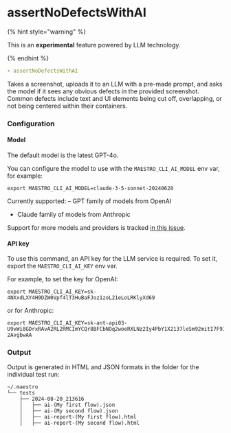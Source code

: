 # assertNoDefectsWithAI

{% hint style="warning" %}

This is an **experimental** feature powered by LLM technology.

{% endhint %}

```yaml
- assertNoDefectsWithAI
```

Takes a screenshot, uploads it to an LLM with a pre-made prompt, and asks the
model if it sees any obvious defects in the provided screenshot. Common defects
include text and UI elements being cut off, overlapping, or not being centered
within their containers.

### Configuration

#### Model

The default model is the latest GPT-4o.

You can configure the model to use with the `MAESTRO_CLI_AI_MODEL` env var, for example:

```console
export MAESTRO_CLI_AI_MODEL=claude-3-5-sonnet-20240620
```

Currently supported:
– GPT family of models from OpenAI
- Claude family of models from Anthropic

Support for more models and providers is tracked [in this issue](https://github.com/mobile-dev-inc/maestro/issues/1957).

#### API key

To use this command, an API key for the LLM service is required. To set it, export the
`MAESTRO_CLI_AI_KEY` env var.

For example, to set the key for OpenAI:

```console
export MAESTRO_CLI_AI_KEY=sk-4NXxdLXY4H9DZW0Vpf4lT3HuBaFJoz1zoL21eLoLRKlyXd69
```

or for Anthropic:

```console
export MAESTRO_CLI_AI_KEY=sk-ant-api03-U9vWi8GDrxRAvA2RL2RMCImYCQr8BFCbNOq2woeRXLNz2Iy4PbY1X2137leSm92mitI7F9IwxKIrXtXgTIzj7A-2AvgbwAA
```

### Output

Output is generated in HTML and JSON formats in the folder for the individual
test run:

```
~/.maestro
└── tests
    ├── 2024-08-20_213616
    │   ├── ai-(My first flow).json
    │   ├── ai-(My second flow).json
    │   ├── ai-report-(My first flow).html
    │   ├── ai-report-(My second flow).html
```
